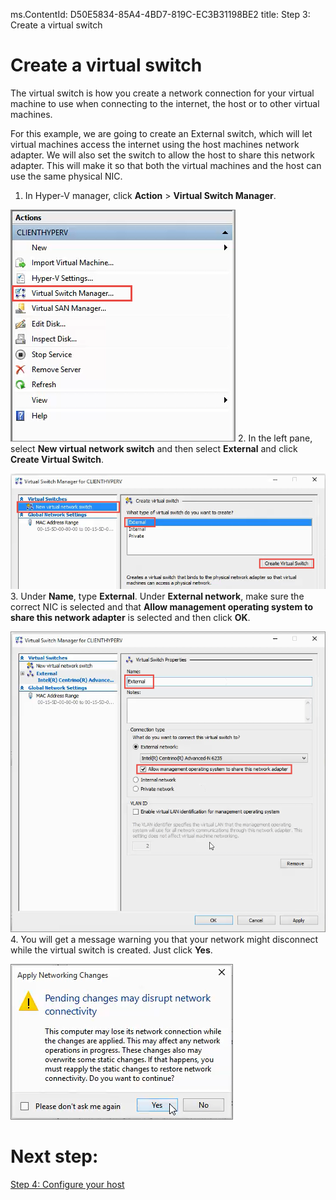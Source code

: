 ms.ContentId: D50E5834-85A4-4BD7-819C-EC3B31198BE2
title: Step 3: Create a virtual switch

# Create a virtual switch #

The virtual switch is how you create a network connection for your virtual machine to use when connecting to the internet, the host or to other virtual machines.

For this example, we are going to create an External switch, which will let virtual machines access the internet using the host machines network adapter. We will also set the switch to allow the host to share this network adapter. This will make it so that both the virtual machines and the host can use the same physical NIC.

1. In Hyper-V manager, click **Action** > **Virtual Switch Manager**.

  ![](media/virtual_switch_manager.png)
2. In the left pane, select **New virtual network switch** and then select **External** and click **Create Virtual Switch**.

  ![](media/new_switch.png)
3. Under **Name**, type **External**. Under **External network**, make sure the correct NIC is selected and that **Allow management operating system to share this network adapter** is selected and then click **OK**. 
  
  ![](media/share_nic.png)
4. You will get a message warning you that your network might disconnect while the virtual switch is created. Just click **Yes**.
  
  ![](media/network_warning.png)

# Next step: #
[Step 4: Configure your host](step4.md)